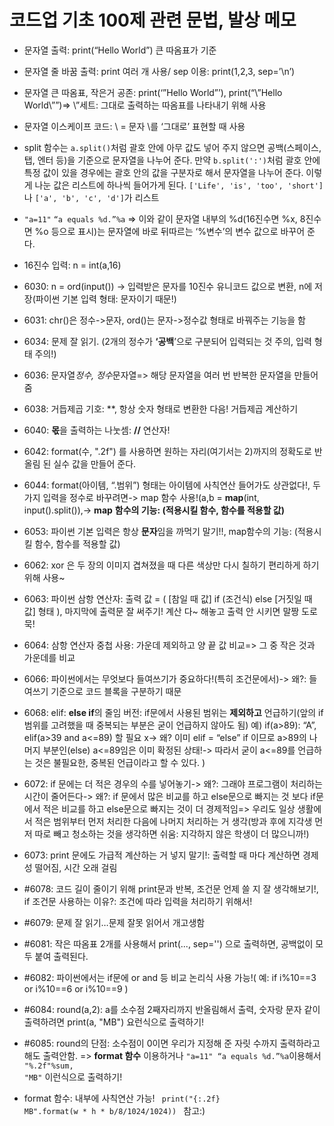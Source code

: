 # 코드업 기초 100제 관련 문법, 발상 메모

- 문자열 출력: print(“Hello World”) 큰 따옴표가 기준

- 문자열 줄 바꿈 출력: print 여러 개 사용/ sep 이용: print(1,2,3, sep=’\n’)

- 문자열 큰 따옴표, 작은거 공존: print(‘”Hello World”’), print(“\”Hello World\””)=> \”세트: 그대로 출력하는 따옴표를 나타내기 위해 사용

- 문자열 이스케이프 코드: \\ = 문자 \를 ‘그대로’ 표현할 때 사용

- split 함수는 `a.split()`처럼 괄호 안에 아무 값도 넣어 주지 않으면 공백(스페이스, 탭, 엔터 등)을 기준으로 문자열을 나누어 준다. 만약 `b.split(':')`처럼 괄호 안에 특정 값이 있을 경우에는 괄호 안의 값을 구분자로 해서 문자열을 나누어 준다. 이렇게 나눈 값은 리스트에 하나씩 들어가게 된다. `['Life', 'is', 'too', 'short']`나 `['a', 'b', 'c', 'd']`가 리스트

- <code>"a=11"</code> <code>“a equals %d.”%a</code>
	=> 이와 같이 문자열 내부의 %d(16진수면 %x, 8진수면 %o 등으로 표시)는 문자열에 바로 뒤따르는 ‘%변수’의 변수 값으로 바꾸어 준다.

- 16진수 입력: n = int(a,16)

- 6030: n = ord(input()) -> 입력받은 문자를 10진수 유니코드 값으로 변환, n에 저장(파이썬 기본 입력 형태: 문자이기 때문!)

- 6031: chr()은 정수->문자, ord()는 문자->정수값 형태로 바꿔주는 기능을 함

- 6034: 문제 잘 읽기. (2개의 정수가 **‘공백**’으로 구분되어 입력되는 것 주의, 입력 형태 주의!)

- 6036: 문자열*정수, 정수*문자열=> 해당 문자열을 여러 번 반복한 문자열을 만들어 줌

- 6038: 거듭제곱 기호: **, 항상 숫자 형태로 변환한 다음! 거듭제곱 계산하기

- 6040: **몫**을 출력하는 나눗셈: **//**  연산자!

- 6042: format(수, ".2f") 를 사용하면 원하는 자리(여기서는 2)까지의 정확도로 반올림 된 실수 값을 만들어 준다.

- 6044: format(아이템, “.범위”) 형태는 아이템에 사칙연산 들어가도 상관없다!, 두 가지 입력을 정수로 바꾸려면-> map 함수 사용!(a,b = **map**(int, input().split()),-> **map** **함수의 기능: (적용시킬 함수, 함수를 적용할 값)**

- 6053: 파이썬 기본 입력은 항상 **문자**임을 까먹기 말기!!, map함수의 기능: (적용시킬 함수, 함수를 적용할 값)

- 6062: xor 은 두 장의 이미지 겹쳐졌을 때 다른 색상만 다시 칠하기 편리하게 하기 위해 사용~

- 6063: 파이썬 삼항 연산자: 출력 값 = ( [참일 때 값] if (조건식) else [거짓일 때 값] 형태 ), 마지막에 출력문 잘 써주기! 계산 다~ 해놓고 출력 안 시키면 말짱 도로묵!

- 6064: 삼항 연산자 중첩 사용: 가운데 제외하고 양 끝 값 비교=> 그 중 작은 것과 가운데를 비교

- 6066: 파이썬에서는 무엇보다 들여쓰기가 중요하다!(특히 조건문에서)-> 왜?: 들여쓰기 기준으로 코드 블록을 구분하기 때문

- 6068: elif: **else if**의 줄임 버전: if문에서 사용된 범위는 **제외하고** 언급하기(앞의 if 범위를 고려했을 때 중복되는 부분은 굳이 언급하지 않아도 됨) 예) if(a>89): “A”, elif(a>39 and a<=89) 할 필요 x-> 왜? 이미 elif = “else” if 이므로 a>89의 나머지 부분인(else) a<=89임은 이미 확정된 상태!-> 따라서 굳이 a<=89를 언급하는 것은 불필요한, 중복된 언급이라고 할 수 있다. )

- 6072: if 문에는 더 적은 경우의 수를 넣어놓기-> 왜?: 그래야 프로그램이 처리하는 시간이 줄어든다-> 왜?: if 문에서 많은 비교를 하고 else문으로 빠지는 것 보다 if문에서 적은 비교를 하고 else문으로 빠지는 것이 더 경제적임=> 우리도 일상 생활에서 적은 범위부터 먼저 처리한 다음에 나머지 처리하는 거 생각(방과 후에 지각생 먼저 따로 빼고 청소하는 것을 생각하면 쉬움: 지각하지 않은 학생이 더 많으니까!)

- 6073: print 문에도 가급적 계산하는 거 넣지 말기!: 출력할 때 마다 계산하면 경제성 떨어짐, 시간 오래 걸림
- #6078: 코드 길이 줄이기 위해 print문과 반복, 조건문 언제 쓸 지 잘 생각해보기!, if 조건문 사용하는 이유?: 조건에 따라 입력을 처리하기 위해서!

- #6079: 문제 잘 읽기…문제 잘못 읽어서 개고생함

- #6081: 작은  따옴표 2개를  사용해서 print(..., sep='') 으로  출력하면, 공백없이  모두  붙여  출력된다.

- #6082: 파이썬에서는 if문에 or and 등  비교  논리식  사용  가능!( 예: if i%10==3 or i%10==6 or i%10==9 )
- #6084: round(a,2): a를 소수점 2째자리까지 반올림해서 출력, 숫자랑 문자 같이 출력하려면 print(a, "MB") 요런식으로 출력하기!
- #6085: round의 단점: 소수점이 0이면 우리가 지정해 준 자릿 수까지 출력하라고 해도 출력안함. => **format 함수** 이용하거나 <code>"a=11" “a equals %d.”%a</code>이용해서 <code>"%.2f"%sum, "MB"</code> 이런식으로 출력하기!
- format 함수: 내부에 사칙연산 가능! <code> print("{:.2f} MB".format(w * h * b/8/1024/1024)) </code> 참고:)
